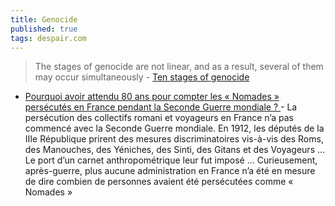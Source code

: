 ```yaml
---
title: Genocide
published: true
tags: despair.com
---
```

> The stages of genocide are not linear, and as a result, several of them may occur simultaneously - [Ten stages of genocide](https://en.wikipedia.org/wiki/Ten_stages_of_genocide)

- [Pourquoi avoir attendu 80 ans pour compter les « Nomades » persécutés en France pendant la Seconde Guerre mondiale ? ](https://theconversation.com/pourquoi-avoir-attendu-80-ans-pour-compter-les-nomades-persecutes-en-france-pendant-la-seconde-guerre-mondiale-244490) - La persécution des collectifs romani et voyageurs en France n’a pas commencé avec la Seconde Guerre mondiale. En 1912, les députés de la IIIe République prirent des mesures discriminatoires vis-à-vis des Roms, des Manouches, des Yéniches, des Sinti, des Gitans et des Voyageurs ... Le port d’un carnet anthropométrique leur fut imposé ... Curieusement, après-guerre, plus aucune administration en France n’a été en mesure de dire combien de personnes avaient été persécutées comme « Nomades »